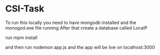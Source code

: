 # CSI-Task

To run this locally you need to have mongodb installed and the monogod.exe file running
After that create a database called LocalP

run mpm install

and then run nodemon app.js and the app will be live on localhost:3000

